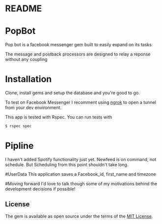 # README

# PopBot
Pop bot is a facebook messenger gem built to easily expand on its tasks

The message and postback processors are designed to relay a reponse without any coupling

# Installation
Clone, install gems and setup the database and you're good to go.

To test on Facebook Messenger I recomment using [ngrok](https://ngrok.com/) to open a tunnel from your dev
environment.

This app is tested with Rspec. You can run tests with
```bash
$ rspec spec
```


# Pipline
I haven't added Spotify functionality just yet.
Newfeed is on command, not schedule. But Scheduling from this point shouldn't take long.

#UserData
This application saves a Facebook_id, first_name and timezone

#Moving forward
I'd love to talk though some of my motivations behind the development decisions if possible!


## License
The gem is available as open source under the terms of the [MIT License](http://opensource.org/licenses/MIT).


